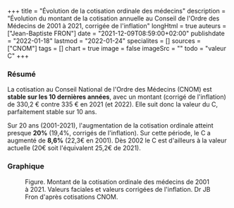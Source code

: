 +++
title = "Évolution de la cotisation ordinale des médecins"
description = "Évolution du montant de la cotisation annuelle au Conseil de l'Ordre des Médecins de 2001 à 2021, corrigée de l'inflation"
longHtml = true
auteurs = ["Jean-Baptiste FRON"]
date = "2021-12-09T08:59:00+02:00"
publishdate = "2022-01-18"
lastmod = "2022-01-24"
specialites = []
sources = ["CNOM"]
tags = []
chart = true
image = false
imageSrc = ""
todo = "valeur C"
+++

### Résumé

La cotisation au Conseil National de l'Ordre des Médecins (CNOM) est **stable sur les 10 dernières années**, avec un montant (corrigé de l'inflation) de 330,2 € contre 335 € en 2021 (et 2022). Elle suit donc la valeur du C, parfaitement stable sur 10 ans.

Sur 20 ans (2001-2021), l'augmentation de la cotisation ordinale atteint presque **20%** (19,4%, corrigés de l'inflation). Sur cette période, le C a augmenté de **8,6%** (22,3€ en 2001). Dès 2002 le C est d'ailleurs à la valeur actuelle (20€ soit l'équivalent 25,2€ de 2021).

### Graphique

<figure>
  <div id="chart" class="border alert mb-4"></div>
  <figcaption>Figure. Montant de la cotisation ordinale des médecins de 2001 à 2021. Valeurs faciales et valeurs corrigées de l'inflation. Dr JB Fron d'après cotisations CNOM.</figcaption>
</figure>
<script>
// https://www.insee.fr/fr/information/2417794
const chartOptions = {
  series: [{
    name: 'Euros courants',
    data: [214, 219, 227, 235, 245, 252, 260, 275, 290, 295, 300, 300, 300, 305, 320, 330, 333, 335, 335, 335, 335]
  }, {
    name: 'Euros 2021',
    data: [66.55, 62.55, 58.97, 54.87, 51.7, 48.3, 45.88, 39.06, 40.91, 36.57, 30.21, 23.88, 21.08, 19.8, 20.64, 20.65, 17.21, 10.92, 7.14, 5.5, 0]
  }],
  chart: { stacked: true },
  title: { text: 'Évolution de la cotisation ordinale des médecins de 2001 à 2021' },
  xaxis: {
    categories: [2001, 2002, 2003, 2004, 2005, 2006, 2007, 2008, 2009, 2010, 2011, 2012, 2013, 2014, 2015, 2016, 2017, 2018, 2019, 2020, 2021],
    tickAmount: 10
  },
  yaxis: [
    {
      title: { text: "Montant (€)" },
      labels: {
        style: { colors: '#757575' }
      },
      decimalsInFloat: 0
    }
  ],
  tooltip: {
    // x: { show: true },
    y: [{
      formatter: function(value) { return `${value} €` }
    },
    {
      formatter: function(value, { series, seriesIndex, dataPointIndex, w }) {
        value += series[0][dataPointIndex];
        Math.round(value);
        return `<strong>${value} €</strong>`;
        }
    }]
  },
  theme: {
    monochrome: { enabled: true }
  }
}
</script>
